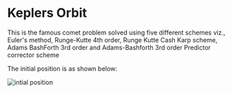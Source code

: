 # Keplers Orbit

This is the famous comet problem solved using five different schemes viz., Euler's method, Runge-Kutte 4th order, Runge Kutte Cash Karp scheme, Adams BashForth 3rd order and Adams-Bashforth 3rd order Predictor corrector scheme

The initial position is as shown below:

![intial position](./Cometproblem.jpeg "Initial position")

